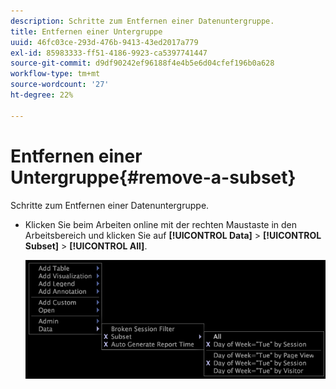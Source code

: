 ```yaml
---
description: Schritte zum Entfernen einer Datenuntergruppe.
title: Entfernen einer Untergruppe
uuid: 46fc03ce-293d-476b-9413-43ed2017a779
exl-id: 85983333-ff51-4186-9923-ca5397741447
source-git-commit: d9df90242ef96188f4e4b5e6d04cfef196b0a628
workflow-type: tm+mt
source-wordcount: '27'
ht-degree: 22%

---
```


# Entfernen einer Untergruppe{#remove-a-subset}

Schritte zum Entfernen einer Datenuntergruppe.

* Klicken Sie beim Arbeiten online mit der rechten Maustaste in den Arbeitsbereich und klicken Sie auf **[!UICONTROL Data]** > **[!UICONTROL Subset]** > **[!UICONTROL All]**.

   ![](assets/mnu_Subset_All.png)
